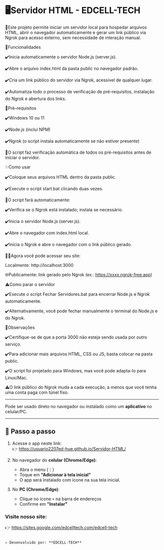 # 🖥️Servidor HTML - EDCELL-TECH

📡Este projeto permite iniciar um servidor local para hospedar arquivos HTML, abrir o navegador automaticamente e gerar um link público via Ngrok para acesso externo, sem necessidade de interação manual.

📝Funcionalidades

✔️Inicia automaticamente o servidor Node.js (server.js).

✔️Abre o arquivo index.html da pasta public no navegador padrão.

✔️Cria um link público do servidor via Ngrok, acessível de qualquer lugar.

✔️Automatiza todo o processo de verificação de pré-requisitos, instalação do Ngrok e abertura dos links.

📑Pré-requisitos

✔️Windows 10 ou 11

✔️Node.js (inclui NPM)

✔️Ngrok (o script instala automaticamente se não estiver presente)

📜O script faz verificação automática de todos os pré-requisitos antes de iniciar o servidor.

✨Como usar

✔️Coloque seus arquivos HTML dentro da pasta public.

✔️Execute o script start.bat clicando duas vezes.

📍O script fará automaticamente:

✔️Verifica se o Ngrok está instalado; instala se necessário.

✔️Inicia o servidor Node.js (server.js).

✔️Abre o navegador com index.html local.

✔️Inicia o Ngrok e abre o navegador com o link público gerado.

🧑‍💻Agora você pode acessar seu site:

Localmente: http://localhost:3000

🌐Publicamente: link gerado pelo Ngrok (ex.: https://xxxx.ngrok-free.app)

⚠️Como parar o servidor

✔️Execute o script Fechar Servidores.bat para encerrar Node.js e Ngrok automaticamente.

✔️Alternativamente, você pode fechar manualmente o terminal do Node.js e do Ngrok.

🚨Observações

✔️Certifique-se de que a porta 3000 não esteja sendo usada por outro serviço.

✔️Para adicionar mais arquivos HTML, CSS ou JS, basta colocar na pasta public.

✔️O script foi projetado para Windows, mas você pode adapta-lo para Linux/Mac.

⚠️O link público do Ngrok muda a cada execução, a menos que você tenha uma conta paga com túnel fixo.

---

Pode ser usado direto no navegador ou instalado como um **aplicativo** no celular/PC.

---

## 🚀 Passo a passo
1. Acesse o app neste link:  
   👉 https://usuario2207ed-hue.github.io/Servidor-HTML/

2. No navegador do **celular (Chrome/Edge)**:  
   - Abra o menu (⋮)  
   - Toque em **"Adicionar à tela inicial"**  
   - O app será instalado com ícone na sua tela inicial.  

3. No **PC (Chrome/Edge)**:  
   - Clique no ícone `+` na barra de endereços  
   - Confirme em **"Instalar"**  

### Visite nosso site: 

   👉 https://sites.google.com/edcelltech.com/edcell-tech

```

✍️ Desenvolvido por: **EDCELL-TECH**
